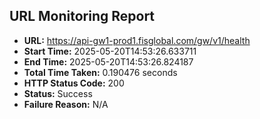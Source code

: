 ## URL Monitoring Report

- **URL:** https://api-gw1-prod1.fisglobal.com/gw/v1/health
- **Start Time:** 2025-05-20T14:53:26.633711
- **End Time:** 2025-05-20T14:53:26.824187
- **Total Time Taken:** 0.190476 seconds
- **HTTP Status Code:** 200
- **Status:** Success
- **Failure Reason:** N/A
